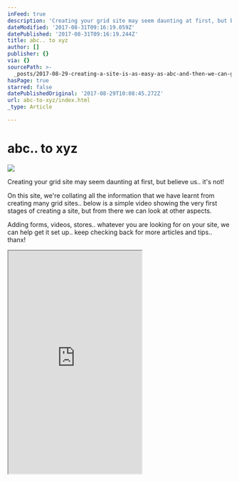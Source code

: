 ```yaml
---
inFeed: true
description: 'Creating your grid site may seem daunting at first, but believe us.. it’s not!'
dateModified: '2017-08-31T09:16:19.059Z'
datePublished: '2017-08-31T09:16:19.244Z'
title: abc.. to xyz
author: []
publisher: {}
via: {}
sourcePath: >-
  _posts/2017-08-29-creating-a-site-is-as-easy-as-abc-and-then-we-can-go-furth.md
hasPage: true
starred: false
datePublishedOriginal: '2017-08-29T10:08:45.272Z'
url: abc-to-xyz/index.html
_type: Article

---
```

# abc.. to xyz
![](https://the-grid-user-content.s3-us-west-2.amazonaws.com/a663b247-bb32-4571-ab51-d72838727b38.jpg)

Creating your grid site may seem daunting at first, but believe us.. it's not!

On this site, we're collating all the information that we have learnt from creating many grid sites.. below is a simple video showing the very first stages of creating a site, but from there we can look at other aspects.

Adding forms, videos, stores.. whatever you are looking for on your site, we can help get it set up.. keep checking back for more articles and tips.. thanx!

<iframe src="https://the-grid.github.io/ed-userhtml/?g=eJxNkUFrwzAMhe_5FSaDNYHGTgeDsSQ9BMbYpafdxhiOLbdOGzvYStZu7L_PaVPozdL7eJKeS6lHomUVqyZz1mK8LlloraPSC6d7XCdqMAK1NYlcEr8MbEp-I0JG7kgbatV6UhFJt4AvB-jAoK9P73y74R0kPv3IP4tAa0WSW6Y-vckkWKXEAQ7OTMxsJBxwhJkLDkUQqJZB0_KCUe9EKGPGhDUGBFLFBTTW7qkBZGC-Xmvm5Z62_u6omu5Qre5HcD4cUY0PdJXHk09YnPbchSEbK4Fq48FhDco6SObD0iL6S6QVw7TKkiwukSzC6zowa30YtEjTomRzYFE5RSoO3PtzqsJ251RiIjnybOdAVfEOsffPjPFGZMfTDx2u8reWuKvipzyfG2boeusxeD1e_-YfHbePRw" height="500" style=""></iframe>